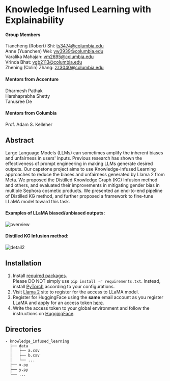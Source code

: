 # Knowledge Infused Learning with Explainability

#### Group Members
Tiancheng (Robert) Shi: ts3474@columbia.edu  
Anne (Yuanchen) Wei: yw3939@columbia.edu  
Varalika Mahajan: vm2695@columbia.edu  
Vrinda Bhat: vgb2113@columbia.edu  
Zhening (Colin) Zhang: zz3040@columbia.edu

#### Mentors from Accenture
Dharmesh Pathak  
Harshaprabha Shetty  
Tanusree De

#### Mentors from Columbia
Prof. Adam S. Kelleher  

## Abstract
Large Language Models (LLMs) can sometimes amplify the inherent biases and unfairness in users' inputs. Previous research
has shown the effectiveness of prompt engineering in making LLMs generate desired outputs. Our capstone project aims to
use Knowledge-Infused Learning approaches to reduce the biases and unfairness generated by Llama 2 from Meta. We proposed
the Distilled Knowledge Graph (KG) Infusion method and others, and evaluated their improvements in mitigating gender bias
in multiple Sephora cosmetic products. We presented an end-to-end pipeline of Distilled KG method, and further proposed
a framework to fine-tune LLaMA model toward this task.

#### Examples of LLaMA biased/unbiased outputs:
![overview](https://github.com/Anemonee1212/knowledge_infused_learning/assets/64716883/7e0301ae-de37-4a2f-8c19-f6aee5f3d460)

#### Distilled KG Infusion method:
![detail2](https://github.com/Anemonee1212/knowledge_infused_learning/assets/64716883/d13549a7-528d-463e-b114-4c779294ce77)

## Installation
1. Install [required packages](requirements.txt).  
   Please DO NOT simply use `pip install -r requirements.txt`. Instead, install
   [PyTorch](https://pytorch.org/get-started/locally/) according to your configurations.
3. Visit [Llama 2](https://ai.meta.com/llama/) site to register for the access to LLaMA model.
4. Register for HuggingFace using the __same__ email account as you register LLaMA and apply for an access token
   [here](https://huggingface.co/settings/tokens).
5. Write the access token to your global environment and follow the instructions on
   [HuggingFace](https://huggingface.co/docs/transformers/main/model_doc/llama).

## Directories
```bash
- knowledge_infused_learning
  ├── data
  │   ├── a.csv
  │   ├── b.csv
  │   └── ...
  ├── x.py
  ├── y.py
  └── ...
```
